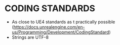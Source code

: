 
CODING STANDARDS
================

- As close to UE4 standards as t practically possible (https://docs.unrealengine.com/en-us/Programming/Development/CodingStandard)
- Strings are UTF-8

